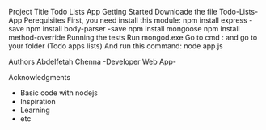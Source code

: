 Project Title 
Todo Lists App
Getting Started
Downloade the file   Todo-Lists-App
Perequisites
First, you need install this module:
npm install express -save
npm install body-parser -save
npm install mongoose
npm install method-override
Running the tests
	Run mongod.exe
	Go to cmd : and go to your folder (Todo apps lists)
	And run this command: 
node app.js

Authors
	Abdelfetah Chenna -Developer Web App-

Acknowledgments
-	Basic code with nodejs
-	Inspiration
-	Learning
-	etc 


